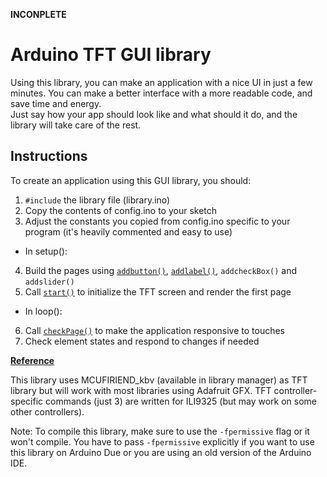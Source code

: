 **INCONPLETE**

# Arduino TFT GUI library
Using this library, you can make an application with a nice UI in just a few minutes. You can make a better interface with a more readable code, and save time and energy.  
Just say how your app should look like and what should it do, and the library will take care of the rest.

## Instructions
To create an application using this GUI library, you should:
1. `#include` the library file (library.ino)
2. Copy the contents of config.ino to your sketch
3. Adjust the constants you copied from config.ino specific to your program (it's heavily commented and easy to use)
* In setup():
4. Build the pages using [`addbutton()`](https://github.com/Mammad900/Arduino-TFT-GUI-library/wiki/addbutton()), [`addlabel()`](https://github.com/Mammad900/Arduino-TFT-GUI-library/wiki/addlabel()), `addcheckBox()` and `addslider()`
5. Call [`start()`](https://github.com/Mammad900/Arduino-TFT-GUI-library/wiki/start()) to initialize the TFT screen and render the first page
* In loop():
6. Call [`checkPage()`](https://github.com/Mammad900/Arduino-TFT-GUI-library/wiki/checkPage()) to make the application responsive to touches
7. Check element states and respond to changes if needed

**[Reference](https://github.com/Mammad900/Arduino-TFT-GUI-library/wiki/)**

This library uses MCUFIRIEND_kbv (available in library manager) as TFT library but will work with most libraries using Adafruit GFX.
TFT controller-specific commands (just 3) are written for ILI9325 (but may work on some other controllers).

Note: To compile this library, make sure to use the `-fpermissive` flag or it won't compile. You have to pass `-fpermissive` explicitly if you want to use this library on Arduino Due or you are using an old version of the Arduino IDE.
